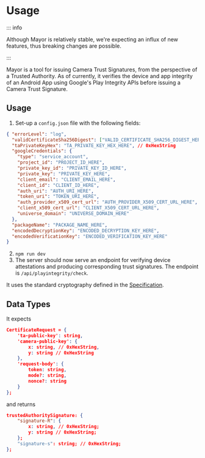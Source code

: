 # Usage

::: info

Although Mayor is relatively stable, we're expecting an influx of new features, thus breaking changes are possible.

:::

Mayor is a tool for issuing Camera Trust Signatures, from the perspective of a Trusted Authority. As of currently, it verifies the device and app integrity of an Android App using Google's Play Integrity APIs before issuing a Camera Trust Signature.

## Usage

1. Set-up a `config.json` file with the following fields:

```json
{ "errorLevel": "log",
  "validCertificateSha256Digest": ["VALID_CERTIFICATE_SHA256_DIGEST_HERE"],
  "taPrivateKeyHex": "TA_PRIVATE_KEY_HEX_HERE", // 0xHexString
  "googleCredentials": {
    "type": "service_account",
    "project_id": "PROJECT_ID_HERE",
    "private_key_id": "PRIVATE_KEY_ID_HERE",
    "private_key": "PRIVATE_KEY_HERE",
    "client_email": "CLIENT_EMAIL_HERE",
    "client_id": "CLIENT_ID_HERE",
    "auth_uri": "AUTH_URI_HERE",
    "token_uri": "TOKEN_URI_HERE",
    "auth_provider_x509_cert_url": "AUTH_PROVIDER_X509_CERT_URL_HERE",
    "client_x509_cert_url": "CLIENT_X509_CERT_URL_HERE",
    "universe_domain": "UNIVERSE_DOMAIN_HERE"
  },
  "packageName": "PACKAGE_NAME_HERE",
  "encodedDecryptionKey": "ENCODED_DECRYPTION_KEY_HERE",
  "encodedVerificationKey": "ENCODED_VERIFICATION_KEY_HERE"
}
```
2. `npm run dev`
3. The server should now serve an endpoint for verifying device attestations and producing corresponding trust signatures. The endpoint is `/api/playintegrity/check`.

It uses the standard cryptography defined in the [Specification](../../Specification/Specification.md).

## Data Types

It expects 

```JSON
CertificateRequest = {
    'ta-public-key': string,
    'camera-public-key': {
        x: string, // 0xHexString,
        y: string // 0xHexString
    },
    'request-body': {
        token: string,
        mode?: string,
        nonce?: string
    }
};
```

and returns 

```JSON
trustedAuthoritySignature: {
    "signature-R": {
        x: string, // 0xHexString;
        y: string // 0xHexString;
    };
    "signature-s": string; // 0xHexString;
};
```


